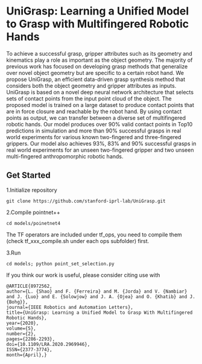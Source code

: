 # UniGrasp: Learning a Unified Model to Grasp with Multifingered Robotic Hands
To achieve a successful grasp, gripper attributes such as its geometry and kinematics play a role as important as the object
geometry. The majority of previous work has focused on developing grasp methods that generalize over novel object geometry but are
specific to a certain robot hand. We propose UniGrasp, an efficient data-driven grasp synthesis method that considers both the object
geometry and gripper attributes as inputs. UniGrasp is based on a novel deep neural network architecture that selects sets of contact
points from the input point cloud of the object. The proposed model is trained on a large dataset to produce contact points that
are in force closure and reachable by the robot hand. By using contact points as output, we can transfer between a diverse set of
multifingered robotic hands. Our model produces over 90% valid contact points in Top10 predictions in simulation and more than
90% successful grasps in real world experiments for various known two-fingered and three-fingered grippers. Our model also achieves
93%, 83% and 90% successful grasps in real world experiments for an unseen two-fingered gripper and two unseen multi-fingered
anthropomorphic robotic hands.

## Get Started
1.Initialize repository
```
git clone https://github.com/stanford-iprl-lab/UniGrasp.git
```

2.Compile pointnet++
```
cd models/poinetnet4
```

The TF operators are included under tf_ops, you need to compile them (check tf_xxx_compile.sh under each ops subfolder) first.

3.Run
```
cd models; python point_set_selection.py
```


If you think our work is useful, please consider citing use with
```
@ARTICLE{8972562,
author={L. {Shao} and F. {Ferreira} and M. {Jorda} and V. {Nambiar} and J. {Luo} and E. {Solowjow} and J. A. {Ojea} and O. {Khatib} and J. {Bohg}},
journal={IEEE Robotics and Automation Letters},
title={UniGrasp: Learning a Unified Model to Grasp With Multifingered Robotic Hands},
year={2020},
volume={5},
number={2},
pages={2286-2293},
doi={10.1109/LRA.2020.2969946},
ISSN={2377-3774},
month={April},}
```
